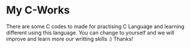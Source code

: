 # My C-Works
There are some C codes to made for practising C Language and learning different using this language.
You can change to yourself and we will improve and learn more our writting skills :)
Thanks!
